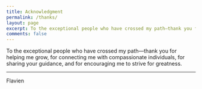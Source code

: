 ```yaml
---
title: Acknowledgment
permalink: /thanks/
layout: page
excerpt: To the exceptional people who have crossed my path—thank you for helping me grow, for connecting me with compassionate individuals, for sharing your guidance, and for encouraging me to strive for greatness.
comments: false
---
```


To the exceptional people who have crossed my path—thank you for helping me grow, for connecting me with compassionate individuals, for sharing your guidance, and for encouraging me to strive for greatness.

<hr>

Flavien
